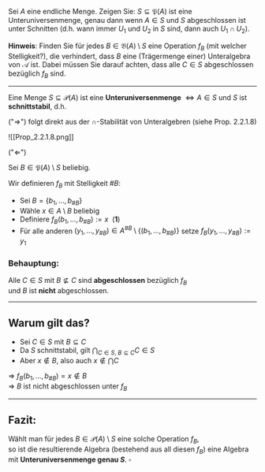 Sei $A$ eine endliche Menge. Zeigen Sie: $S \subseteq \mathfrak{P}(A)$ ist eine Unteruniversenmenge, genau dann wenn $A \in S$ und $S$ abgeschlossen ist unter Schnitten 
(d.h. wann immer $U_1$ und $U_2$ in $S$ sind, dann auch $U_1 \cap U_2$).

**Hinweis**: Finden Sie für jedes $B \in \mathfrak{B}(A) \setminus S$ eine Operation $f_B$ (mit welcher Stelligkeit?), die verhindert, dass $B$ eine (Trägermenge einer) Unteralgebra von $\mathcal{A}$ ist. 
Dabei müssen Sie darauf achten, dass alle $C \in S$ abgeschlossen bezüglich $f_B$ sind.

---

Eine Menge $S \subseteq \mathcal{P}(A)$ ist eine **Unteruniversenmenge**  $\iff A \in S$ und $S$ ist **schnittstabil**, d.h.

("⇒") folgt direkt aus der $\cap$-Stabilität von Unteralgebren (siehe Prop. 2.2.1.8)

![[Prop_2.2.1.8.png]]

("$\Leftarrow$")

Sei $B \in \mathfrak{P}(A) \setminus S$ beliebig.

Wir definieren $f_B$ mit Stelligkeit $\# B$:
- Sei $B = \{b_1, \dots, b_{\#B}\}$  
- Wähle $x \in A \setminus B$ beliebig  
- Definiere $f_B(b_1, \dots, b_{\#B}) := x$  (**1**)  
- Für alle anderen $(y_1, \dots, y_{\#B}) \in A^{\#B} \setminus \{(b_1, \dots, b_{\#B})\}$ setze $f_B(y_1, \dots, y_{\#B}) := y_1$

### Behauptung:
Alle $C \in S$ mit $B \not\subseteq C$ sind **abgeschlossen** bezüglich $f_B$  
und $B$ ist **nicht** abgeschlossen.

---

## Warum gilt das?

- Sei $C \in S$ mit $B \subseteq C$  
- Da $S$ schnittstabil, gilt $\bigcap_{C \in S,\ B \subseteq C} C \in S$
- Aber $x \notin B$, also auch $x \notin \bigcap C$

⇒ $f_B(b_1, \dots, b_{\#B}) = x \notin B$  
⇒ $B$ ist nicht abgeschlossen unter $f_B$

---

## Fazit:

Wählt man für jedes $B \in \mathcal{P}(A) \setminus S$ eine solche Operation $f_B$,  
so ist die resultierende Algebra (bestehend aus all diesen $f_B$) eine Algebra mit **Unteruniversenmenge genau $S$**. $\square$